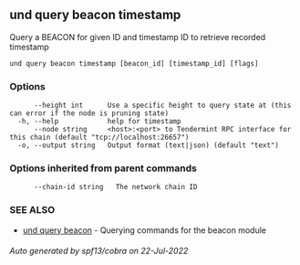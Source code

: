 ## und query beacon timestamp

Query a BEACON for given ID and timestamp ID to retrieve recorded timestamp

```
und query beacon timestamp [beacon_id] [timestamp_id] [flags]
```

### Options

```
      --height int      Use a specific height to query state at (this can error if the node is pruning state)
  -h, --help            help for timestamp
      --node string     <host>:<port> to Tendermint RPC interface for this chain (default "tcp://localhost:26657")
  -o, --output string   Output format (text|json) (default "text")
```

### Options inherited from parent commands

```
      --chain-id string   The network chain ID
```

### SEE ALSO

* [und query beacon](und_query_beacon.md)	 - Querying commands for the beacon module

###### Auto generated by spf13/cobra on 22-Jul-2022

